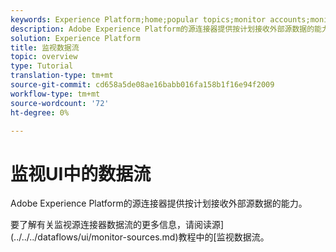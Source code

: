 ```yaml
---
keywords: Experience Platform;home;popular topics;monitor accounts;monitor dataflows;dataflows
description: Adobe Experience Platform的源连接器提供按计划接收外部源数据的能力。 本教程提供了从“源”工作区查看现有数据流的步骤。
solution: Experience Platform
title: 监视数据流
topic: overview
type: Tutorial
translation-type: tm+mt
source-git-commit: cd658a5de08ae16babb016fa158b1f16e94f2009
workflow-type: tm+mt
source-wordcount: '72'
ht-degree: 0%

---
```



# 监视UI中的数据流

Adobe Experience Platform的源连接器提供按计划接收外部源数据的能力。

要了解有关监视源连接器数据流的更多信息，请阅读源](../../../dataflows/ui/monitor-sources.md)教程中的[监视数据流。
